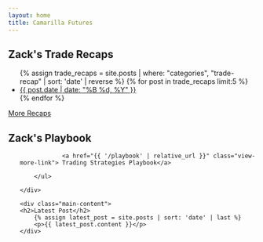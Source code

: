 ```yaml
---
layout: home
title: Camarilla Futures
---
```


<div class="container">
    <div class="sidebar">
         <h2>Zack's Trade Recaps</h2>
        <ul>
            {% assign trade_recaps = site.posts | where: "categories", "trade-recap" | sort: 'date' | reverse %}
            {% for post in trade_recaps limit:5 %}
            <li>
                <a href="{{ post.url | relative_url }}">{{ post.date | date: "%B %d, %Y" }}</a>
            </li>
            {% endfor %}
        </ul>
        <a href="{{ '/trade-recaps' | relative_url }}" class="view-more-link">More Recaps</a>
            <h2>Zack's Playbook</h2>
        <ul>
            
                <a href="{{ '/playbook' | relative_url }}" class="view-more-link"> Trading Strategies Playbook</a>
            
        </ul>
    
    </div>

    <div class="main-content">
    <h2>Latest Post</h2>
        {% assign latest_post = site.posts | sort: 'date' | last %}
        <p>{{ latest_post.content }}</p>
    </div>
</div>

<script src="{{ '/assets/js/table.js' | relative_url }}"></script>
